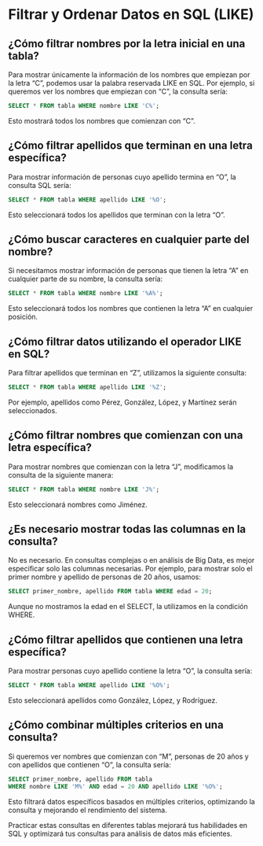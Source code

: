 # Filtrar y Ordenar Datos en SQL (LIKE)

## ¿Cómo filtrar nombres por la letra inicial en una tabla?

Para mostrar únicamente la información de los nombres que empiezan por la letra “C”, podemos usar la palabra reservada LIKE en SQL. Por ejemplo, si queremos ver los nombres que empiezan con “C”, la consulta sería:

```SQL
SELECT * FROM tabla WHERE nombre LIKE 'C%';
```

Esto mostrará todos los nombres que comienzan con “C”.

## ¿Cómo filtrar apellidos que terminan en una letra específica?

Para mostrar información de personas cuyo apellido termina en “O”, la consulta SQL sería:

```SQL
SELECT * FROM tabla WHERE apellido LIKE '%O';
```

Esto seleccionará todos los apellidos que terminan con la letra “O”.

## ¿Cómo buscar caracteres en cualquier parte del nombre?

Si necesitamos mostrar información de personas que tienen la letra “A” en cualquier parte de su nombre, la consulta sería:

```SQL
SELECT * FROM tabla WHERE nombre LIKE '%A%';
```

Esto seleccionará todos los nombres que contienen la letra “A” en cualquier posición.

## ¿Cómo filtrar datos utilizando el operador LIKE en SQL?

Para filtrar apellidos que terminan en “Z”, utilizamos la siguiente consulta:

```SQL
SELECT * FROM tabla WHERE apellido LIKE '%Z';
```

Por ejemplo, apellidos como Pérez, González, López, y Martínez serán seleccionados.

## ¿Cómo filtrar nombres que comienzan con una letra específica?

Para mostrar nombres que comienzan con la letra “J”, modificamos la consulta de la siguiente manera:

```SQL
SELECT * FROM tabla WHERE nombre LIKE 'J%';
```

Esto seleccionará nombres como Jiménez.

## ¿Es necesario mostrar todas las columnas en la consulta?

No es necesario. En consultas complejas o en análisis de Big Data, es mejor especificar solo las columnas necesarias. Por ejemplo, para mostrar solo el primer nombre y apellido de personas de 20 años, usamos:

```SQL
SELECT primer_nombre, apellido FROM tabla WHERE edad = 20;
```

Aunque no mostramos la edad en el SELECT, la utilizamos en la condición WHERE.

## ¿Cómo filtrar apellidos que contienen una letra específica?

Para mostrar personas cuyo apellido contiene la letra “O”, la consulta sería:

```SQL
SELECT * FROM tabla WHERE apellido LIKE '%O%';
```

Esto seleccionará apellidos como González, López, y Rodríguez.

## ¿Cómo combinar múltiples criterios en una consulta?

Si queremos ver nombres que comienzan con “M”, personas de 20 años y con apellidos que contienen “O”, la consulta sería:

```SQL
SELECT primer_nombre, apellido FROM tabla 
WHERE nombre LIKE 'M%' AND edad = 20 AND apellido LIKE '%O%';
```

Esto filtrará datos específicos basados en múltiples criterios, optimizando la consulta y mejorando el rendimiento del sistema.

Practicar estas consultas en diferentes tablas mejorará tus habilidades en SQL y optimizará tus consultas para análisis de datos más eficientes.